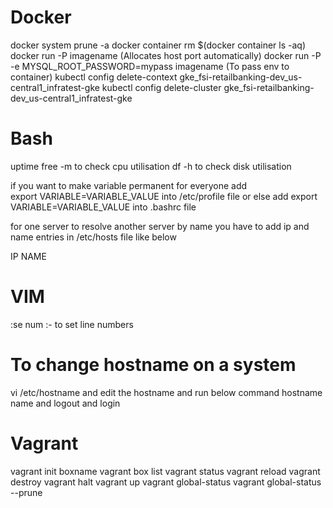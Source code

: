 # Docker

docker system prune -a
docker container rm $(docker container ls -aq)
docker run -P imagename (Allocates host port automatically)
docker run -P -e MYSQL_ROOT_PASSWORD=mypass imagename (To pass env to container)
kubectl config delete-context gke_fsi-retailbanking-dev_us-central1_infratest-gke
kubectl config delete-cluster gke_fsi-retailbanking-dev_us-central1_infratest-gke

# Bash

uptime
free -m to check cpu utilisation
df -h to check disk utilisation

if you want to make variable permanent for everyone add  
export VARIABLE=VARIABLE_VALUE into /etc/profile file
or else add
export VARIABLE=VARIABLE_VALUE into .bashrc file

for one server to resolve another server by name you have to add
ip and name entries in /etc/hosts file like below

IP NAME

# VIM

:se num :- to set line numbers

# To change hostname on a system

vi /etc/hostname and edit the hostname and run below command
hostname name and logout and login

# Vagrant

vagrant init boxname
vagrant box list
vagrant status
vagrant reload
vagrant destroy
vagrant halt
vagrant up
vagrant global-status
vagrant global-status --prune

